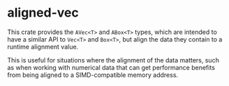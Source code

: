 # aligned-vec

This crate provides the `AVec<T>` and `ABox<T>` types, which are intended to have a similar API
to `Vec<T>` and `Box<T>`, but align the data they contain to a runtime alignment value.

This is useful for situations where the alignment of the data matters, such as when working with
numerical data that can get performance benefits from being aligned to a SIMD-compatible memory address.
